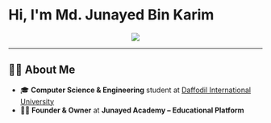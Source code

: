 # Hi, I'm Md. Junayed Bin Karim 

<div align="center">
  <img src="https://readme-typing-svg.herokuapp.com?font=Fira+Code&size=24&duration=4000&pause=1000&color=36BCF7&center=true&vCenter=true&width=600&lines=Welcome+to+my+GitHub+Profile!;I'm+a+CSE+Student+at+DIU;Founder+%26+Owner+at+Junayed+Academy">
</div>

---

## 👨‍💼 About Me
- 🎓 **Computer Science & Engineering** student at [Daffodil International University](https://daffodilvarsity.edu.bd)  
- 👨‍💼 **Founder & Owner** at **Junayed Academy – Educational Platform**  
